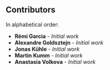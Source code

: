 ## Contributors

In alphabetical order:

* **Rémi Garcia** - *Initial work*
* **Alexandre Goldsztejn** - *Initial work*
* **Jonas Kühle** - *Initial work*
* **Martin Kumm** - *Initial work*
* **Anastasia Volkova** - *Initial work*
